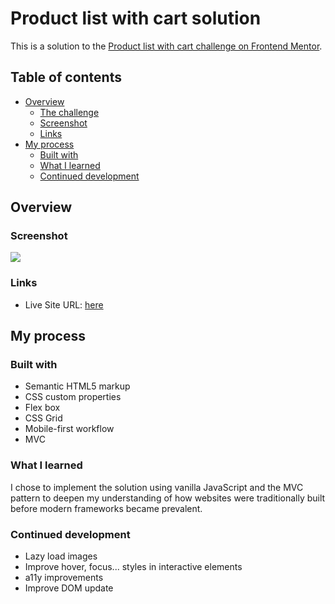 # Product list with cart solution

This is a solution to the [Product list with cart challenge on Frontend Mentor](https://www.frontendmentor.io/challenges/product-list-with-cart-5MmqLVAp_d). 

## Table of contents

- [Overview](#overview)
  - [The challenge](#the-challenge)
  - [Screenshot](#screenshot)
  - [Links](#links)
- [My process](#my-process)
  - [Built with](#built-with)
  - [What I learned](#what-i-learned)
  - [Continued development](#continued-development)

## Overview

### Screenshot

![](./product-page.png)

### Links

- Live Site URL: [here](https://poetic-beijinho-96197b.netlify.app/)

## My process

### Built with

- Semantic HTML5 markup
- CSS custom properties
- Flex box
- CSS Grid
- Mobile-first workflow
- MVC

### What I learned

I chose to implement the solution using vanilla JavaScript and the MVC pattern to deepen my understanding of how websites were traditionally built before modern frameworks became prevalent.

### Continued development

- Lazy load images
- Improve hover, focus... styles in interactive elements
- a11y improvements
- Improve DOM update
